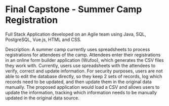 # Final Capstone - Summer Camp Registration
Full Stack Application developed on an Agile team using Java, SQL, PostgreSQL, Vue.js, HTML and CSS.

Description: A summer camp currently uses spreadsheets to process registrations for attendees of the camp. Attendees enter their registrations in an online form builder application (Wufoo), which generates the CSV files they work with. Currently, users use spreadsheets with the attendees to verify, correct and update information. For security purposes, users are not able to edit the database directly, so they keep 2 sets of records, log which records need to be updated, and then update them in the original data manually.
The proposed application would load a CSV and allows users to update the information, tracking which information needs to be manually updated in the original data source.
